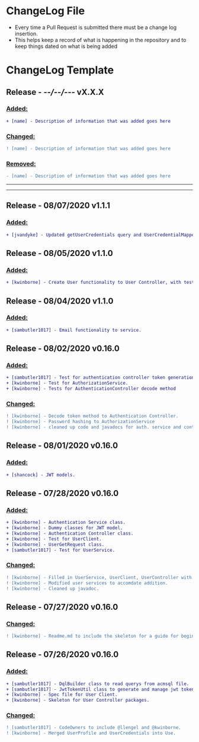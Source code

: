 # ChangeLog File
- Every time a Pull Request is submitted there must be a change log insertion. 
- This helps keep a record of what is happening in the repository and to keep things dated on what is being added

# ChangeLog Template


## Release - _--/--/---_ vX.X.X


   ### <ins>Added:</ins>
   ```diff
   + [name] - Description of information that was added goes here
   ```

   ### <ins>Changed:</ins>
   ```diff
   ! [name] - Description of information that was added goes here
   ```

   ### <ins>Removed:</ins>
   ```diff
   - [name] - Description of information that was added goes here
   ```
---
---

## Release - 08/07/2020 v1.1.1

   ### <ins>Added:</ins>
   ```diff
   + [jvandyke] - Updated getUserCredentials query and UserCredentialMapper to include first and last name.
   ```

## Release - 08/05/2020 v1.1.0

   ### <ins>Added:</ins>
   ```diff
   + [kwinborne] - Create User functionality to User Controller, with test
   ```
## Release - 08/04/2020 v1.1.0

   ### <ins>Added:</ins>
   ```diff
   + [sambutler1017] - Email functionality to service.
   ```
   
## Release - 08/02/2020 v0.16.0

   ### <ins>Added:</ins>
   ```diff
   + [sambutler1017] - Test for authentication controller token generation method.
   + [kwinborne] - Test for AuthorizationService.
   + [kwinborne] - Tests for AuthenticationController decode method
   ```
   ### <ins>Changed:</ins>
   ```diff
   ! [kwinborne] - Decode token method to Authentication Controller.
   ! [kwinborne] - Password hashing to AuthorizationService
   ! [kwinborne] - cleaned up code and javadocs for auth. service and controller.
   ```

## Release - 08/01/2020 v0.16.0

   ### <ins>Added:</ins>
   ```diff
   + [shancock] - JWT models.
   ```
   
## Release - 07/28/2020 v0.16.0

   ### <ins>Added:</ins>
   ```diff
   + [kwinborne] - Authentication Service class.
   + [kwinborne] - Dummy classes for JWT model.
   + [kwinborne] - Authentication Controller class.
   + [kwinborne] - Test for UserClient.
   + [kwinborne] - UserGetRequest class.
   + [sambutler1017] - Test for UserService.
   ```
   
   ### <ins>Changed:</ins>
   ```diff
   ! [kwinborne] - Filled in UserService, UserClient, UserController with appropriate methods.
   ! [kwinborne] - Modified user services to accomdate addition.
   ! [kwinborne] - Cleaned up javadoc.
   ```

## Release - 07/27/2020 v0.16.0

   ### <ins>Changed:</ins>
   ```diff
   ! [kwinborne] - Readme.md to include the skeleton for a guide for beginners.
   ```
   
## Release - 07/26/2020 v0.16.0

   ### <ins>Added:</ins>
   ```diff
   + [sambutler1017] - DqlBuilder class to read querys from acmsql file.
   + [sambutler1017] - JwtTokenUtil class to generate and manage jwt tokens.
   + [kwinborne] - Spec file for User Client.
   + [kwinborne] - Skeleton for User Controller packages.
   ```
   
   ### <ins>Changed:</ins>
   ```diff
   ! [sambutler1017] - CodeOwners to include @llengel and @kwinborne.
   ! [kwinborne] - Merged UserProfile and UserCredentials into Use.
   ```
